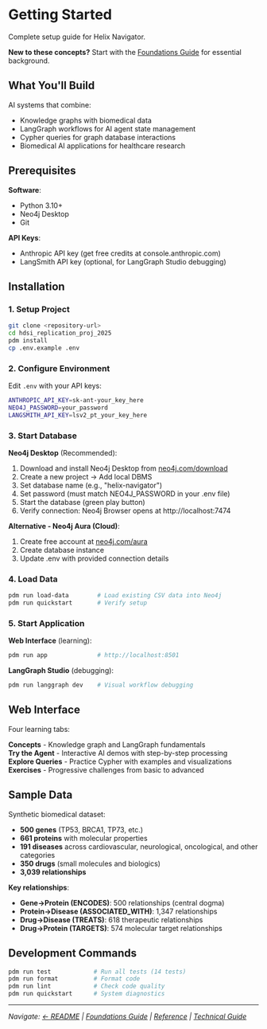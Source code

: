 # Getting Started

Complete setup guide for Helix Navigator.

**New to these concepts?** Start with the [Foundations Guide](foundations-and-background.md) for essential background.

## What You'll Build

AI systems that combine:
- Knowledge graphs with biomedical data
- LangGraph workflows for AI agent state management
- Cypher queries for graph database interactions
- Biomedical AI applications for healthcare research

## Prerequisites

**Software**:
- Python 3.10+
- Neo4j Desktop
- Git

**API Keys**:
- Anthropic API key (get free credits at console.anthropic.com)
- LangSmith API key (optional, for LangGraph Studio debugging)

## Installation

### 1. Setup Project
```bash
git clone <repository-url>
cd hdsi_replication_proj_2025
pdm install
cp .env.example .env
```

### 2. Configure Environment
Edit `.env` with your API keys:
```bash
ANTHROPIC_API_KEY=sk-ant-your_key_here
NEO4J_PASSWORD=your_password
LANGSMITH_API_KEY=lsv2_pt_your_key_here  
```

### 3. Start Database

**Neo4j Desktop** (Recommended):
1. Download and install Neo4j Desktop from [neo4j.com/download](https://neo4j.com/download/)
2. Create a new project → Add local DBMS
3. Set database name (e.g., "helix-navigator") 
4. Set password (must match NEO4J_PASSWORD in your .env file)
5. Start the database (green play button)
6. Verify connection: Neo4j Browser opens at http://localhost:7474

**Alternative - Neo4j Aura (Cloud)**:
1. Create free account at [neo4j.com/aura](https://neo4j.com/aura/)
2. Create database instance
3. Update .env with provided connection details

### 4. Load Data
```bash
pdm run load-data        # Load existing CSV data into Neo4j
pdm run quickstart       # Verify setup
```

### 5. Start Application

**Web Interface** (learning):
```bash
pdm run app              # http://localhost:8501
```

**LangGraph Studio** (debugging):
```bash
pdm run langgraph dev    # Visual workflow debugging
```

## Web Interface

Four learning tabs:

**Concepts** - Knowledge graph and LangGraph fundamentals  
**Try the Agent** - Interactive AI demos with step-by-step processing  
**Explore Queries** - Practice Cypher with examples and visualizations  
**Exercises** - Progressive challenges from basic to advanced  

## Sample Data

Synthetic biomedical dataset:
- **500 genes** (TP53, BRCA1, TP73, etc.)
- **661 proteins** with molecular properties
- **191 diseases** across cardiovascular, neurological, oncological, and other categories
- **350 drugs** (small molecules and biologics)
- **3,039 relationships**

**Key relationships**:
- **Gene→Protein (ENCODES)**: 500 relationships (central dogma)
- **Protein→Disease (ASSOCIATED_WITH)**: 1,347 relationships
- **Drug→Disease (TREATS)**: 618 therapeutic relationships
- **Drug→Protein (TARGETS)**: 574 molecular target relationships

## Development Commands

```bash
pdm run test            # Run all tests (14 tests)
pdm run format          # Format code
pdm run lint            # Check code quality
pdm run quickstart      # System diagnostics
```

---

*Navigate: [← README](../README.md) | [Foundations Guide](foundations-and-background.md) | [Reference](reference.md) | [Technical Guide](technical-guide.md)*